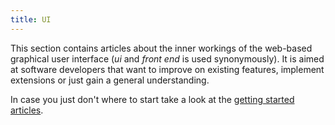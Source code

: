 ```yaml
---
title: UI
---
```


This section contains articles about the inner workings of the web-based graphical user interface (_ui_ and _front end_ is used synonymously). It is aimed at software developers that want to improve on existing features, implement extensions or just gain a general understanding.

In case you just don't where to start take a look at the [getting started articles](00-getting-started.html).
